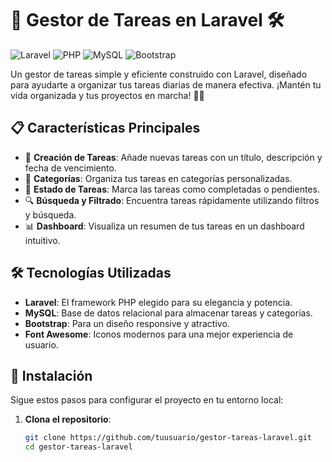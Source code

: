 # 🚀 Gestor de Tareas en Laravel 🛠️

![Laravel](https://img.shields.io/badge/Laravel-FF2D20?style=for-the-badge&logo=laravel&logoColor=white)
![PHP](https://img.shields.io/badge/PHP-777BB4?style=for-the-badge&logo=php&logoColor=white)
![MySQL](https://img.shields.io/badge/MySQL-005C84?style=for-the-badge&logo=mysql&logoColor=white)
![Bootstrap](https://img.shields.io/badge/Bootstrap-563D7C?style=for-the-badge&logo=bootstrap&logoColor=white)

Un gestor de tareas simple y eficiente construido con Laravel, diseñado para ayudarte a organizar tus tareas diarias de manera efectiva. ¡Mantén tu vida organizada y tus proyectos en marcha! 📅✅

## 📋 Características Principales

- 🎯 **Creación de Tareas**: Añade nuevas tareas con un título, descripción y fecha de vencimiento.
- 📂 **Categorías**: Organiza tus tareas en categorías personalizadas.
- 🔄 **Estado de Tareas**: Marca las tareas como completadas o pendientes.
- 🔍 **Búsqueda y Filtrado**: Encuentra tareas rápidamente utilizando filtros y búsqueda.
- 📊 **Dashboard**: Visualiza un resumen de tus tareas en un dashboard intuitivo.

## 🛠️ Tecnologías Utilizadas

- **Laravel**: El framework PHP elegido para su elegancia y potencia.
- **MySQL**: Base de datos relacional para almacenar tareas y categorías.
- **Bootstrap**: Para un diseño responsive y atractivo.
- **Font Awesome**: Iconos modernos para una mejor experiencia de usuario.

## 🚀 Instalación

Sigue estos pasos para configurar el proyecto en tu entorno local:

1. **Clona el repositorio**:
   ```bash
   git clone https://github.com/tuusuario/gestor-tareas-laravel.git
   cd gestor-tareas-laravel